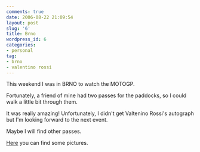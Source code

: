 ```yaml
---
comments: true
date: 2006-08-22 21:09:54
layout: post
slug: '6'
title: Brno
wordpress_id: 6
categories:
- personal
tag:
- brno
- valentino rossi
---
```


This weekend I was in BRNO to watch the MOTOGP.

Fortunately, a friend of mine had two passes for the paddocks, so I
could walk a little bit through them.

It was really amazing! Unfortunately, I didn't get Valtenino Rossi's
autograph but I'm looking forward to the next event.

Maybe I will find other passes.

[ Here](http://basetta.pupazzo.org/gallery/20060819Brno) you can find some pictures.

